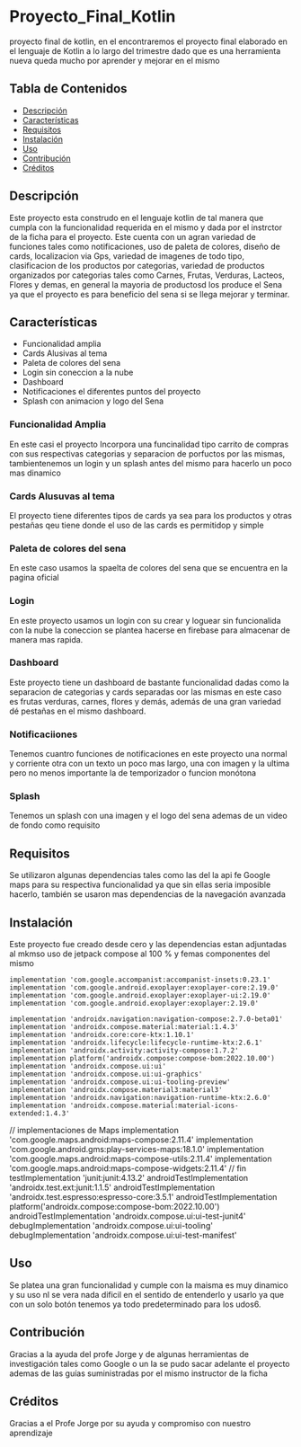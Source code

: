 # 
 

# Proyecto_Final_Kotlin

proyecto final de kotlin, en el encontraremos el proyecto final elaborado en el lenguaje de Kotlin a lo largo del trimestre dado que es una herramienta nueva queda mucho por aprender y mejorar en el mismo 

## Tabla de Contenidos
- [Descripción](#descripción)
- [Características](#características)
- [Requisitos](#requisitos)
- [Instalación](#instalación)
- [Uso](#uso)
- [Contribución](#contribución)
- [Créditos](#créditos)

## Descripción

Este proyecto esta construdo en el lenguaje kotlin de tal manera que cumpla con la funcionalidad requerida en  el mismo y dada por el instrctor de la ficha para  el proyecto. Este cuenta con un agran variedad de funciones tales como notificaciones, uso de paleta de colores, diseño de cards, localizacion via Gps, variedad de imagenes de todo tipo, clasificacion de los productos por categorias, variedad de productos organizados por categorias tales como Carnes, Frutas, Verduras, Lacteos, Flores y demas, en general la mayoria de productosd los produce el Sena ya que el proyecto es para beneficio del sena si se llega mejorar y terminar. 

## Características

* Funcionalidad amplia
* Cards Alusivas al tema
* Paleta de colores del sena
* Login sin coneccion a la nube 
* Dashboard 
* Notificaciones el diferentes puntos del proyecto
* Splash con animacion y logo del Sena



### Funcionalidad Amplia 

En este casi el proyecto Incorpora una funcinalidad tipo carrito de compras con sus respectivas categorias y separacion de porfuctos por las mismas, tambientenemos un login y un splash antes del mismo para hacerlo un poco mas dinamico 


### Cards Alusuvas al tema 

El proyecto tiene diferentes tipos de cards ya sea para los productos y otras pestañas qeu tiene donde el uso de las cards es permitidop y simple 

### Paleta de colores del sena 

En este caso usamos la spaelta de colores del sena que se encuentra en la pagina oficial 

### Login 

En este proyecto usamos un  login con su crear y loguear sin funcionalida con la nube la coneccion se plantea hacerse en firebase para almacenar de manera mas rapida.


### Dashboard 

Este proyecto tiene un dashboard de bastante funcionalidad dadas como la separacion de categorias y cards separadas oor las mismas en este caso es frutas verduras, carnes, flores y demás, además de una gran variedad dé pestañas en el mismo dashboard.


### Notificaciiones 

Tenemos cuantro funciones de notificaciones en este proyecto una normal y corriente otra con un texto un poco mas largo, una con imagen y la ultima pero no menos importante la de temporizador o funcion monótona 


### Splash 

Tenemos un splash con una imagen y el logo del sena ademas de un video de fondo como requisito 


## Requisitos

Se utilizaron algunas dependencias tales como las del la api fe Google maps para su respectiva funcionalidad ya que sin ellas seria imposible hacerlo, también se usaron mas dependencias de la navegación avanzada 

## Instalación

Este proyecto fue creado desde cero y las dependencias estan adjuntadas al mkmso uso de jetpack compose al 100 % y femas componentes del mismo 

    implementation 'com.google.accompanist:accompanist-insets:0.23.1'
    implementation 'com.google.android.exoplayer:exoplayer-core:2.19.0'
    implementation 'com.google.android.exoplayer:exoplayer-ui:2.19.0'
    implementation 'com.google.android.exoplayer:exoplayer:2.19.0'

    implementation 'androidx.navigation:navigation-compose:2.7.0-beta01'
    implementation 'androidx.compose.material:material:1.4.3'
    implementation 'androidx.core:core-ktx:1.10.1'
    implementation 'androidx.lifecycle:lifecycle-runtime-ktx:2.6.1'
    implementation 'androidx.activity:activity-compose:1.7.2'
    implementation platform('androidx.compose:compose-bom:2022.10.00')
    implementation 'androidx.compose.ui:ui'
    implementation 'androidx.compose.ui:ui-graphics'
    implementation 'androidx.compose.ui:ui-tooling-preview'
    implementation 'androidx.compose.material3:material3'
    implementation 'androidx.navigation:navigation-runtime-ktx:2.6.0'
    implementation 'androidx.compose.material:material-icons-extended:1.4.3'
//    implementaciones de Maps
    implementation 'com.google.maps.android:maps-compose:2.11.4'
    implementation 'com.google.android.gms:play-services-maps:18.1.0'
    implementation 'com.google.maps.android:maps-compose-utils:2.11.4'
    implementation 'com.google.maps.android:maps-compose-widgets:2.11.4'
//    fin
    testImplementation 'junit:junit:4.13.2'
    androidTestImplementation 'androidx.test.ext:junit:1.1.5'
    androidTestImplementation 'androidx.test.espresso:espresso-core:3.5.1'
    androidTestImplementation platform('androidx.compose:compose-bom:2022.10.00')
    androidTestImplementation 'androidx.compose.ui:ui-test-junit4'
    debugImplementation 'androidx.compose.ui:ui-tooling'
    debugImplementation 'androidx.compose.ui:ui-test-manifest'

## Uso

Se platea una gran funcionalidad y cumple con la maisma es muy dinamico y su uso nl se vera nada dificil en el sentido de entenderlo y usarlo ya que con un solo botón tenemos ya todo predeterminado para los udos6.

## Contribución

Gracias a la ayuda del profe Jorge y de algunas herramientas de investigación tales como Google o un Ia se pudo sacar adelante el proyecto ademas de las guías suministradas por el mismo instructor de la ficha

## Créditos

Gracias a el Profe Jorge por su ayuda y compromiso con nuestro aprendizaje 
